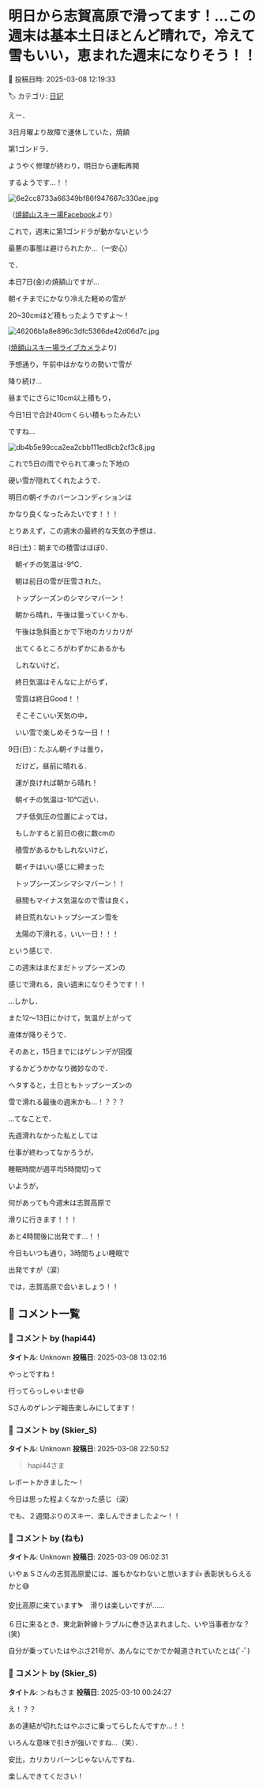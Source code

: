 # 明日から志賀高原で滑ってます！…この週末は基本土日ほとんど晴れで，冷えて雪もいい，恵まれた週末になりそう！！

📅 投稿日時: 2025-03-08 12:19:33

🏷️ カテゴリ: [日記](cc4b5682fb7b8b144980957a978653fb0.md)

えー．


3日月曜より故障で運休していた，焼額


第1ゴンドラ．


ようやく修理が終わり，明日から運転再開


するようです…！！







![6e2cc8733a66349bf86f947667c330ae.jpg](images/6e2cc8733a66349bf86f947667c330ae.jpg)




（[焼額山スキー場Facebook](https://www.facebook.com/yakebitaiyama/posts/pfbid0351bM5o3tCxZHJ62uZQJwUxXKN2C5eJ99JsqTgBBdHEjevsNdFKbEgaQoa2p8pPzLl)より）





これで，週末に第1ゴンドラが動かないという


最悪の事態は避けられたか…（一安心）





で．


本日7日(金)の焼額山ですが…


朝イチまでにかなり冷えた軽めの雪が


20~30cmほど積もったようですよ～！




![46206b1a8e896c3dfc5366de42d06d7c.jpg](images/46206b1a8e896c3dfc5366de42d06d7c.jpg)




([焼額山スキー場ライブカメラ](https://www.princehotels.co.jp/ski/shiga/livecamera/)より)





予想通り，午前中はかなりの勢いで雪が


降り続け…


昼までにさらに10cm以上積もり，


今日1日で合計40cmくらい積もったみたい


ですね…







![db4b5e99cca2ea2cbb111ed8cb2cf3c8.jpg](images/db4b5e99cca2ea2cbb111ed8cb2cf3c8.jpg)







これで5日の雨でやられて凍った下地の


硬い雪が隠れてくれたようで．


明日の朝イチのバーンコンディションは


かなり良くなったみたいです！！！





とりあえず，この週末の最終的な天気の予想は．





8日(土)：朝までの積雪はほぼ0．


　朝イチの気温は-9℃．


　朝は前日の雪が圧雪された，


　トップシーズンのシマシマバーン！


　朝から晴れ，午後は曇っていくかも．


　午後は急斜面とかで下地のカリカリが


　出てくるところがわずかにあるかも


　しれないけど，　


　終日気温はそんなに上がらず，


　雪質は終日Good！！


　そこそこいい天気の中，


　いい雪で楽しめそうな一日！！





9日(日)：たぶん朝イチは曇り，


　だけど，昼前に晴れる．


　運が良ければ朝から晴れ！


　朝イチの気温は-10℃近い．


　プチ低気圧の位置によっては，


　もしかすると前日の夜に数cmの


　積雪があるかもしれないけど，


　朝イチはいい感じに締まった


　トップシーズンシマシマバーン！！


　昼間もマイナス気温なので雪は良く，


　終日荒れないトップシーズン雪を


　太陽の下滑れる，いい一日！！！





という感じで．


この週末はまだまだトップシーズンの


感じで滑れる，良い週末になりそうです！！





…しかし．


また12～13日にかけて，気温が上がって


液体が降りそうで．


そのあと，15日までにはゲレンデが回復


するかどうかかなり微妙なので．


ヘタすると，土日ともトップシーズンの


雪で滑れる最後の週末かも…！？？？





…てなことで．


先週滑れなかった私としては


仕事が終わってなかろうが，


睡眠時間が週平均5時間切って


いようが，


何があっても今週末は志賀高原で


滑りに行きます！！！


あと4時間後に出発です…！！





今日もいつも通り，3時間ちょい睡眠で


出発ですが（涙）





では，志賀高原で会いましょう！！

## 💬 コメント一覧

### 💬 コメント by (hapi44)
**タイトル**: Unknown
**投稿日**: 2025-03-08 13:02:16

やっとですね！

行ってらっしゃいませ😆

Sさんのゲレンデ報告楽しみにしてます！

### 💬 コメント by (Skier_S)
**タイトル**: Unknown
**投稿日**: 2025-03-08 22:50:52

>hapi44さま

レポートかきました〜！

今日は思った程よくなかった感じ（涙）

でも、２週間ぶりのスキー、楽しんできましたよ〜！！

### 💬 コメント by (ねも)
**タイトル**: Unknown
**投稿日**: 2025-03-09 06:02:31

いやぁＳさんの志賀高原愛には、誰もかなわないと思います👍 表彰状もらえるかと😅

安比高原に来ています⛷️　滑りは楽しいですが……

６日に来るとき、東北新幹線トラブルに巻き込まれました、いや当事者かな？(笑)

自分が乗っていたはやぶさ21号が、あんなにでかでか報道されていたとは(ﾟ-ﾟ)

### 💬 コメント by (Skier_S)
**タイトル**: ＞ねもさま
**投稿日**: 2025-03-10 00:24:27

え！？？

あの連結が切れたはやぶさに乗ってらしたんですか…！！

いろんな意味で引きが強いですね…（笑）．

安比，カリカリバーンじゃないんですね．

楽しんできてください！

